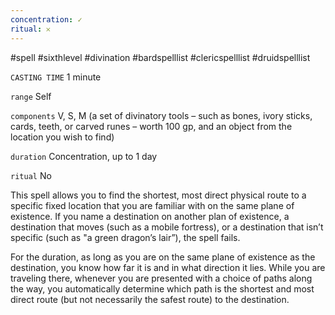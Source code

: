 ```yaml
---
concentration: ✓
ritual: 𐄂
---
```

#spell #sixthlevel #divination #bardspelllist #clericspelllist #druidspelllist

`CASTING TIME`
1 minute

`range`
Self

`components`
V, S, M (a set of divinatory tools – such as bones, ivory sticks, cards, teeth, or carved runes – worth 100 gp, and an object from the location you wish to find)

`duration`
Concentration, up to 1 day

`ritual`
No

This spell allows you to find the shortest, most direct physical route to a specific fixed location that you are familiar with on the same plane of existence. If you name a destination on another plan of existence, a destination that moves (such as a mobile fortress), or a destination that isn’t specific (such as "a green dragon’s lair”), the spell fails.

For the duration, as long as you are on the same plane of existence as the destination, you know how far it is and in what direction it lies. While you are traveling there, whenever you are presented with a choice of paths along the way, you automatically determine which path is the shortest and most direct route (but not necessarily the safest route) to the destination.